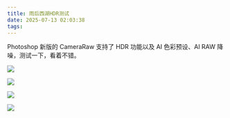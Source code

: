 ```yaml
---
title: 雨后西湖HDR测试
date: 2025-07-13 02:03:38
tags:
---
```


Photoshop 新版的 CameraRaw 支持了 HDR 功能以及 AI 色彩预设、AI RAW 降噪，测试一下，看着不错。

![](https://cyoahs-photo.oss-cn-hangzhou.aliyuncs.com/blog/2025-07-westlake/DSC05928-NR.jpg)

![](https://cyoahs-photo.oss-cn-hangzhou.aliyuncs.com/blog/2025-07-westlake/DSC05941-NR.jpg)

![](https://cyoahs-photo.oss-cn-hangzhou.aliyuncs.com/blog/2025-07-westlake/DSC05948-NR.jpg)

![](https://cyoahs-photo.oss-cn-hangzhou.aliyuncs.com/blog/2025-07-westlake/DSC05932-NR.jpg)
